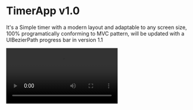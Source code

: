 # TimerApp v1.0

It's a Simple timer with a modern layout and adaptable to any screen size, 100% programatically conforming to MVC pattern, will be updated with a UIBezierPath progress bar in version 1.1

![](Simple%20Timer%20App.mov)
